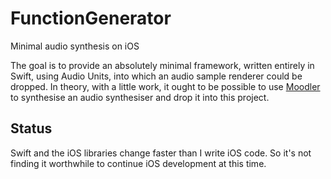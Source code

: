 # FunctionGenerator
Minimal audio synthesis on iOS

The goal is to provide an absolutely minimal framework, written entirely in Swift, using Audio Units, into which an audio sample renderer could be dropped. In theory, with a little work, it ought to be possible to use [Moodler](https://github.com/dpiponi/Moodler) to synthesise an audio synthesiser and drop it into this project.

Status
------
Swift and the iOS libraries change faster than I write iOS code. So it's not finding it worthwhile to continue iOS development at this time.
